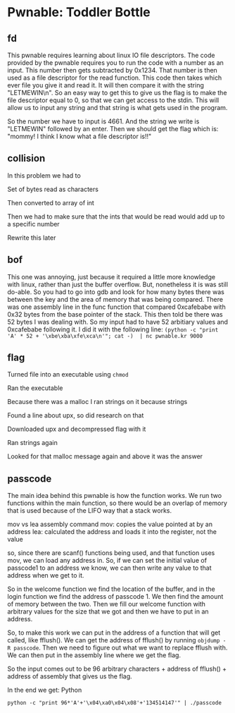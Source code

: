 # Pwnable: Toddler Bottle

## fd
This pwnable requires learning about linux IO file descriptors. The code
provided by the pwnable requires you to run the code with a number as an 
input. This number then gets subtracted by 0x1234. That number is then used
as a file descriptor for the read function. This code then takes which ever
file you give it and read it. It will then compare it with the string 
"LETMEWIN\n". So an easy way to get this to give us the flag is to make the 
file descriptor equal to 0, so that we can get access to the stdin. This will
allow us to input any string and that string is what gets used in  the program.

So the number we have to input is 4661. And the string we write is "LETMEWIN"
followed by an enter. Then we should get the flag which is:
"mommy! I think I know what a file descriptor is!!"

## collision
In this problem we had to 

Set of bytes read as characters 


Then converted to array of int

Then we had to make sure that the ints that would be read would add up to a 
specific number

Rewrite this later

## bof
This one was annoying, just because it required a little more knowledge
with linux, rather than just the buffer overflow. But, nonetheless it is 
was still do-able. So you had to go into gdb and look for how many bytes
there was between the key and the area of memory that was being compared.
There was one assembly line in the func function that compared 0xcafebabe 
with 0x32 bytes from the base pointer of the stack. This then told be there 
was 52 bytes I was dealing with. So my input had to have 52 arbitiary values
and 0xcafebabe following it. I did it with the following line: 
``` (python -c "print 'A' * 52 + '\xbe\xba\xfe\xca\n'"; cat -)  | nc pwnable.kr 9000 ```

## flag
Turned file into an executable using ```chmod```

Ran the executable

Because there was a malloc I ran strings on it because strings

Found a line about upx, so did research on that

Downloaded upx and decompressed flag with it

Ran strings again

Looked for that malloc message again and above it was the answer

## passcode
The main idea behind this pwnable is how the function works. We run two functions within the 
main function, so there would be an overlap of memory that is used because of the LIFO way
that a stack works. 

mov vs lea assembly command
mov: copies the value pointed at by an address
lea: calculated the address and loads it into the register, not the value

so, since there are scanf() functions being used, and that function uses mov, we can load any
address in. So, if we can set the initial value of passcode1 to an address we know, we can then
write any value to that address when we get to it. 

So in the welcome function we find the location of the buffer, and in the login  function we find
the address of passcode 1. We then find the amount of memory between the two. Then we fill our 
welcome function with arbitrary values for the size that we got and then we have to put in an address.

So, to make this work we can put in the address of a function that will get called, like fflush(). 
We can get the address of fflush() by running ```objdump -R passcode```. Then we need to figure out
what we want to replace fflush with. We can then put in the assembly line where we get the flag.

So the input comes out to be 96 arbitrary characters + address of fflush() + address of assembly that
gives us the flag. 

In the end we get: Python

```python -c "print 96*'A'+'\x04\xa0\x04\x08'+'134514147'" | ./passcode ```



